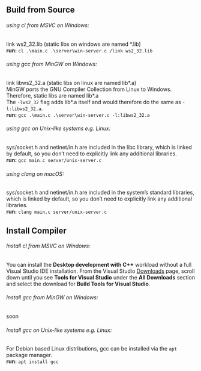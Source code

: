 <h2>Build from Source</h2>

<p>
    <h6>using cl from MSVC on Windows:</h6>
    link ws2_32.lib (static libs on windows are named *.lib)<br>
    <strong>run:</strong> <code>cl .\main.c .\server\win-server.c /link ws2_32.lib</code><br>
</p>

<p>
    <h6>using gcc from MinGW on Windows:</h6>
    link libws2_32.a (static libs on linux are named lib*.a)<br>
    MinGW ports the GNU Compiler Collection from Linux to Windows. Therefore, static libs are named lib*.a<br>
    The <code>-lws2_32</code> flag adds lib*.a itself and would therefore do the same as <code>-l:libws2_32.a</code>.<br>
    <strong>run:</strong> <code>gcc .\main.c .\server\win-server.c -l:libws2_32.a</code><br>
</p>

<p>
    <h6>using gcc on Unix-like systems e.g. Linux:</h6>
    sys/socket.h and netinet/in.h are included in the libc library, which is linked by default, so you don’t need to explicitly link any additional libraries.<br>
    <strong>run:</strong> <code>gcc main.c server/unix-server.c</code><br>
</p>

<p>
    <h6>using clang on macOS:</h6>
    sys/socket.h and netinet/in.h are included in the system’s standard libraries, which is linked by default, so you don’t need to explicitly link any additional libraries.<br>
    <strong>run:</strong> <code>clang main.c server/unix-server.c</code><br>
</p>

<h2>Install Compiler</h2>

<p>
    <h6>Install cl from MSVC on Windows:</h6>
    You can install the <strong>Desktop development with C++</strong> workload without a full Visual Studio IDE installation. From the Visual Studio <a href="https://visualstudio.microsoft.com/downloads/">Downloads</a> page, scroll down until you see <strong>Tools for Visual Studio</strong> under the <strong>All Downloads</strong> section and select the download for <strong>Build Tools for Visual Studio</strong>.<br>
</p>

<p>
    <h6>Install gcc from MinGW on Windows:</h6>
    soon<br>
</p>

<p>
    <h6>Install gcc on Unix-like systems e.g. Linux:</h6>
    For Debian based Linux distributions, gcc can be installed via the <code>apt</code> package manager.<br>
    <strong>run:</strong> <code>apt install gcc</code><br>
</p>
